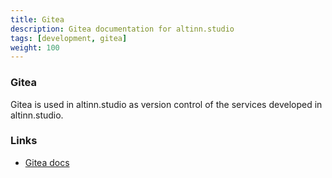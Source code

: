 ```yaml
---
title: Gitea
description: Gitea documentation for altinn.studio
tags: [development, gitea]
weight: 100
---
```


### Gitea

Gitea is used in altinn.studio as version control of the services developed in altinn.studio.

### Links
- [Gitea docs](https://docs.gitea.io/en-us/)